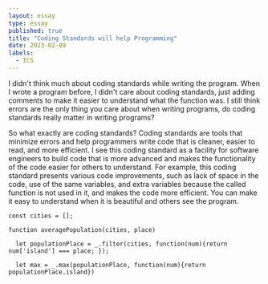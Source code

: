```yaml
---
layout: essay
type: essay
published: true
title: "Coding Standards will help Programming"
date: 2023-02-09
labels:
  - ICS
---
```


I didn't think much about coding standards while writing the program. When I wrote a program before, I didn't care about coding standards, just adding comments to make it easier to understand what the function was. I still think errors are the only thing you care about when writing programs, do coding standards really matter in writing programs?

So what exactly are coding standards? Coding standards are tools that minimize errors and help programmers write code that is cleaner, easier to read, and more efficient. I see this coding standard as a facility for software engineers to build code that is more advanced and makes the functionality of the code easier for others to understand. For example, this coding standard presents various code improvements, such as lack of space in the code, use of the same variables, and extra variables because the called function is not used in it, and makes the code more efficient. You can make it easy to understand when it is beautiful and others see the program.

```
const cities = [];

function averagePopulation(cities, place)

  let populationPlace = _.filter(cities, function(num){return num['island'] === place; });

  let max = _.max(populationPlace, function(num){return populationPlace.island})
```

